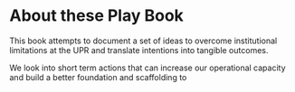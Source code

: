 # About these Play Book

This book attempts to document a set of ideas to overcome institutional limitations at the UPR and translate intentions into tangible outcomes.

We look into short term actions that can increase our operational capacity and build a better foundation and scaffolding to 

